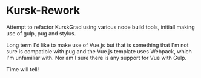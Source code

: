 # Kursk-Rework

Attempt to refactor KurskGrad using various node build tools, initiall making use of gulp, pug and stylus.

Long term I'd like to make use of Vue.js but that is something that I'm not sure is compatible with pug and the Vue.js template uses Webpack, which I'm unfamiliar with. Nor am I sure there is any support for Vue with Gulp.

Time will tell!
